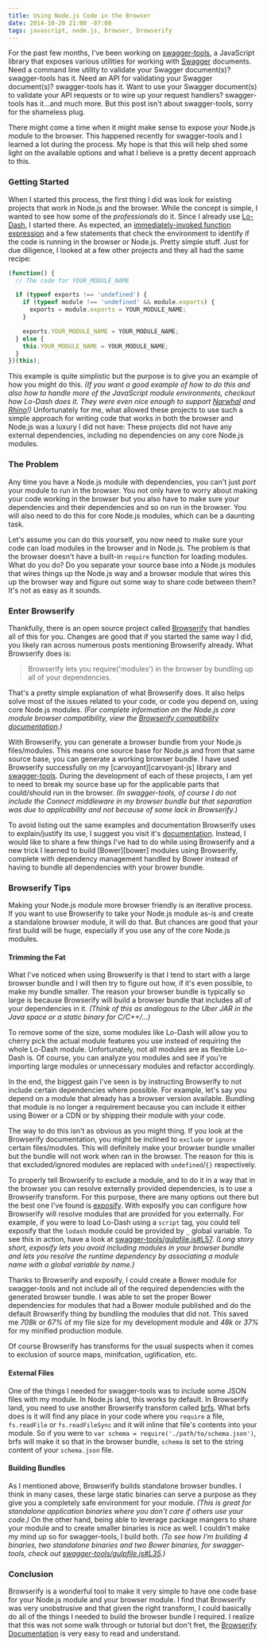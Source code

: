 ```yaml
---
title: Using Node.js Code in the Browser
date: 2014-10-20 21:00 -07:00
tags: javascript, node.js, browser, browserify
---
```


For the past few months, I've been working on [swagger-tools][swagger-tools], a JavaScript library that exposes various
utilities for working with [Swagger][swagger] documents.  Need a command line utility to validate your Swagger
document(s)?  swagger-tools has it.  Need an API for validating your Swagger document(s)?  swagger-tools has it.
Want to use your Swagger document(s) to validate your API requests or to wire up your request handlers?  swagger-tools
has it...and much more.  But this post isn't about swagger-tools, sorry for the shameless plug.

There might come a time when it might make sense to expose your Node.js module to the browser.  This happened recently
for swagger-tools and I learned a lot during the process.  My hope is that this will help shed some light on the
available options and what I believe is a pretty decent approach to this.

### Getting Started

When I started this process, the first thing I did was look for existing projects that work in Node.js and the browser.
While the concept is simple, I wanted to see how some of the _professionals_ do it.  Since I already use
[Lo-Dash][lodash], I started there.  As expected, an [immediately-invoked function expression][iife] and a few
statements that check the environment to identify if the code is running in the browser or Node.js.  Pretty simple
stuff.  Just for due diligence, I looked at a few other projects and they all had the same recipe:

```javascript
(function() {
  // The code for YOUR_MODULE_NAME

  if (typeof exports !== 'undefined') {
    if (typeof module !== 'undefined' && module.exports) {
      exports = module.exports = YOUR_MODULE_NAME;
    }

    exports.YOUR_MODULE_NAME = YOUR_MODULE_NAME;
  } else {
    this.YOUR_MODULE_NAME = YOUR_MODULE_NAME;
  }
})(this);
```

This example is quite simplistic but the purpose is to give you an example of how you might do this.  _(If you want a
good example of how to do this and also how to handle more of the JavaScript module environments, checkout how Lo-Dash
does it.  They were even nice enough to support [Narwhal][narwhal] and [Rhino][rhino]!)_  Unfortunately for me, what
allowed these projects to use such a simple approach for writing code that works in both the browser and Node.js was a
luxury I did not have: These projects did not have any external dependencies, including no dependencies on any core
Node.js modules.

### The Problem

Any time you have a Node.js module with dependencies, you can't just _port_ your module to run in the browser.  You not
only have to worry about making your code working in the browser but you also have to make sure your dependencies and
their dependencies and so on run in the browser.  You will also need to do this for core Node.js modules, which can be
a daunting task.

Let's assume you can do this yourself, you now need to make sure your code can load modules in the browser and in
Node.js.  The problem is that the browser doesn't have a built-in `require` function for loading modules.  What do you
do?  Do you separate your source base into a Node.js modules that wires things up the Node.js way and a browser module
that wires this up the browser way and figure out some way to share code between them?  It's not as easy as it sounds.

### Enter Browserify

Thankfully, there is an open source project called [Browserify][browserify] that handles all of this for you.  Changes
are good that if you started the same way I did, you likely ran across numerous posts mentioning Browserify already.
What Browserify does is:

> Browserify lets you require('modules') in the browser by bundling up all of your dependencies.

That's a pretty simple explanation of what Browserify does.  It also helps solve most of the issues related to your
code, or code you depend on, using core Node.js modules.  _(For complete information on the Node.js core module
browser compatibility, view the [Browserify compatibility documentation][browserify-compatibility].)_

With Browserify, you can generate a browser bundle from your Node.js files/modules.  This means one source base for
Node.js and from that same source base, you can generate a working browser bundle.  I have used Browserify successfully
on my [carvoyant][carvoyant-js] library and [swagger-tools][swagger-tools].  During the development of each of these
projects, I am yet to need to break my source base up for the applicable parts that could/should run in the browser.
_(In swagger-tools, of course I do not include the Connect middleware in my browser bundle but that separation was due
to applicability and not because of some lack in Browserify.)_

To avoid listing out the same examples and documentation Browserify uses to explain/justify its use, I suggest you
visit it's [documentation][browserify-documentation].  Instead, I would like to share a few things I've had to do while
using Browserify and a new trick I learned to build [Bower][bower] modules using Browserify, complete with dependency
management handled by Bower instead of having to bundle all dependencies with your brower bundle.

### Browserify Tips

Making your Node.js module more browser friendly is an iterative process.  If you want to use Browserify to take your
Node.js module as-is and create a standalone browser module, it will do that.  But chances are good that your first
build will be huge, especially if you use any of the core Node.js modules.

#### Trimming the Fat

What I've noticed when using Browserify is that I tend to start with a large browser bundle and I will then try to
figure out how, if it's even possible, to make my bundle smaller.  The reason your browser bundle is typically so large
is because Browserify will build a browser bundle that includes all of your dependencies in it.  _(Think of this as
analogous to the Uber JAR in the Java space or a static binary for C/C++/...)_

To remove some of the size, some modules like Lo-Dash will allow you to cherry pick the actual module features you use
instead of requiring the whole Lo-Dash module.  Unfortunately, not all modules are as flexible Lo-Dash is.  Of course,
you can analyze you modules and see if you're importing large modules or unnecessary modules and refactor accordingly.

In the end, the biggest gain I've seen is by instructing Browserify to not include certain dependencies where possible.
For example, let's say you depend on a module that already has a browser version available.  Bundling that module is no
longer a requirement because you can include it either using Bower or a CDN or by shipping their module with your code.

The way to do this isn't as obvious as you might thing.  If you look at the Browserify documentation, you might be
inclined to `exclude` or `ignore` certain files/modules.  This will definitely make your browser bundle smaller but the
bundle will not work when ran in the browser.  The reason for this is that excluded/ignored modules are replaced with
`undefined`/`{}` respectively.

To properly tell Browserify to exclude a module, and to do it in a way that in the browser you can resolve externally
provided dependencies, is to use a Browserify transform.  For this purpose, there are many options out there but the
best one I've found is [exposify][exposify].  With exposify you can configure how Browserify will resolve modules that
are provided for you externally.  For example, if you were to load Lo-Dash using a `script` tag, you could tell exposify
that the `lodash` module could be provided by `_` global variable.  To see this in action, have a look at
[swagger-tools/gulpfile.js#L57][swagger-tools-gulpfile-L57].  _(Long story short, exposify lets you avoid including
modules in your browser bundle and lets you resolve the runtime dependency by associating a module name with a global
variable by name.)_

Thanks to Browserify and exposify, I could create a Bower module for swagger-tools and not include all of the required
dependencies with the generated browser bundle.  I was able to set the proper Bower dependencies for modules that had
a Bower module published and do the default Browserify thing by bundling the modules that did not.  This saved me
_708k_ or _67%_ of my file size for my development module and _48k_ or _37%_ for my minified production module.

Of course Browserify has transforms for the usual suspects when it comes to exclusion of source maps, minifcation,
uglification, etc.

#### External Files

One of the things I needed for swagger-tools was to include some JSON files with my module.  In Node.js land, this works
by default.  In Browserify land, you need to use another Browserify transform called [brfs][brfs].  What brfs does is it
will find any place in your code where you `require` a file, `fs.readFile` or `fs.readFileSync` and it will inline that
file's contents into your module.  So if you were to `var schema = require('./path/to/schema.json')`, brfs will make it
so that in the browser bundle, `schema` is set to the string content of your `schema.json` file.

#### Building Bundles

As I mentioned above, Browserify builds standalone browser bundles.  I think in many cases, these large static binaries
can serve a purpose as they give you a completely safe environment for your module.  _(This is great for standalone
application binaries where you don't care if others use your code.)_  On the other hand, being able to leverage package
mangers to share your module and to create smaller binaries is nice as well.  I couldn't make my mind up so for
swagger-tools, I build both.  _(To see how I'm building 4 binaries, two standalone binaries and two Bower binaries, for
swagger-tools, check out [swagger-tools/gulpfile.js#L35][swagger-tools-gulpfile-L35].)_

### Conclusion

Browserify is a wonderful tool to make it very simple to have one code base for your Node.js module and your browser
module.  I find that Browserify was very unobstrusive and that given the right transform, I could basically do all of
the things I needed to build the browser bundle I required.  I realize that this was not some walk through or tutorial
but don't fret, the [Browserify Documentation][browserify-documentation] is very easy to read and understand.

[brfs]: https://github.com/substack/brfs
[browserify]: http://browserify.org/
[browserify-compatibility]: https://github.com/substack/node-browserify#compatibility
[browserify-documentation]: https://github.com/substack/node-browserify
[carvoyant]: https://github.com/whitlockjc/carvoyant
[exposify]: https://github.com/thlorenz/exposify
[iife]: http://en.wikipedia.org/wiki/Immediately-invoked_function_expression
[lodash]: https://lodash.com/
[narwhal]: https://github.com/tlrobinson/narwhal
[rhino]: https://developer.mozilla.org/en-US/docs/Mozilla/Projects/Rhino
[swagger]: http://swagger.io
[swagger-tools]: https://github.com/apigee-127/swagger-tools
[swagger-tools-gulpfile-L35]: https://github.com/apigee-127/swagger-tools/blob/master/gulpfile.js#L35
[swagger-tools-gulpfile-L57]: https://github.com/apigee-127/swagger-tools/blob/master/gulpfile.js#L57
